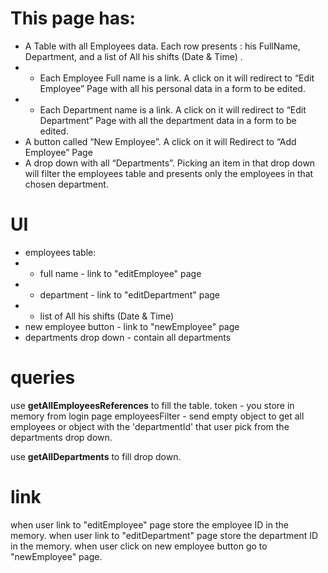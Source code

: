 # This page has:
 - A Table with all Employees data. Each row presents : his FullName, Department, and a list of All his shifts (Date & Time) .
 - - Each Employee Full name is a link. A click on it will redirect to “Edit Employee” Page with all his personal data in a form to be edited.
 - - Each Department name is a link. A click on it will redirect to “Edit Department” Page with all the department data in a form to be edited.
- A button called “New Employee”. A click on it will Redirect to “Add Employee” Page
- A drop down with all “Departments”. Picking an item in that drop down will filter the employees table and presents only the employees in that chosen department.

# UI
 - employees table:
 -  - full name - link to "editEmployee" page
 -  - department - link to "editDepartment" page
 -  - list of All his shifts (Date & Time)
 - new employee button - link to "newEmployee" page
 - departments drop down - contain all departments

# queries

use **getAllEmployeesReferences** to fill the table.
token - you store in memory from login page
employeesFilter - send empty object to get all employees or object with the 'departmentId' that user pick from the departments drop down.

use **getAllDepartments** to fill drop down.

# link
when user link to "editEmployee" page store the employee ID in the memory.
when user link to "editDepartment" page store the department ID in the memory.
when user click on new employee button  go to "newEmployee" page.